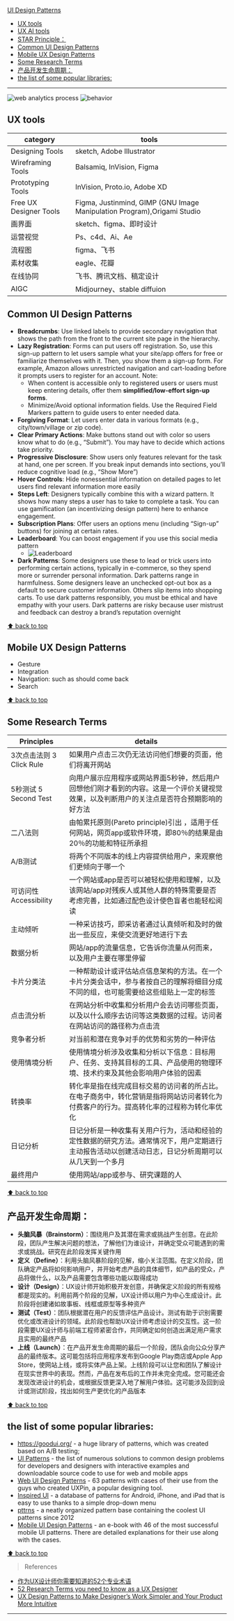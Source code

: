 [UI Design Patterns](#top)

- [UX tools](#ux-tools)
- [UX AI tools](#ux-ai-tools)
- [STAR Principle：](#star-principle)
- [Common UI Design Patterns](#common-ui-design-patterns)
- [Mobile UX Design Patterns](#mobile-ux-design-patterns)
- [Some Research Terms](#some-research-terms)
- [产品开发生命周期：](#产品开发生命周期)
- [the list of some popular libraries:](#the-list-of-some-popular-libraries)

------------------------------------------------------------

![web analytics process](./images/webanalyticsprocess.png)
![behavior](./images/behavior.png)

## UX tools

category|tools
---|---
Designing Tools| sketch, Adobe Illustrator
Wireframing Tools| Balsamiq, InVision, Figma
Prototyping Tools|InVision, Proto.io, Adobe XD
Free UX Designer Tools| Figma, Justinmind, GIMP (GNU Image Manipulation Program),Origami Studio
画界面|sketch、figma、即时设计
运营视觉|Ps、c4d、Ai、Ae
流程图|figma、飞书
素材收集|eagle、花瓣
在线协同|飞书、腾讯文档、稿定设计
AIGC|Midjourney、stable diffuion

## Common UI Design Patterns

- **Breadcrumbs**: Use linked labels to provide secondary navigation that shows the path from the front to the current site page in the hierarchy.
- **Lazy Registration**: Forms can put users off registration. So, use this sign-up pattern to let users sample what your site/app offers for free or familiarize themselves with it. Then, you show them a sign-up form. For example, Amazon allows unrestricted navigation and cart-loading before it prompts users to register for an account. Note:
  - When content is accessible only to registered users or users must keep entering details, offer them **simplified/low-effort sign-up forms**.
  - Minimize/Avoid optional information fields. Use the Required Field Markers pattern to guide users to enter needed data.
- **Forgiving Format**: Let users enter data in various formats (e.g., city/town/village or zip code).
- **Clear Primary Actions**: Make buttons stand out with color so users know what to do (e.g., “Submit”). You may have to decide which actions take priority.
- **Progressive Disclosure**: Show users only features relevant for the task at hand, one per screen. If you break input demands into sections, you’ll reduce cognitive load (e.g., “Show More”)
- **Hover Controls**: Hide nonessential information on detailed pages to let users find relevant information more easily
- **Steps Left**: Designers typically combine this with a wizard pattern. It shows how many steps a user has to take to complete a task. You can use gamification (an incentivizing design pattern) here to enhance engagement.
- **Subscription Plans**: Offer users an options menu (including “Sign-up” buttons) for joining at certain rates.
- **Leaderboard**: You can boost engagement if you use this social media pattern
  - ![Leaderboard](Leaderboard.png)
- **Dark Patterns**: Some designers use these to lead or trick users into performing certain actions, typically in e-commerce, so they spend more or surrender personal information. Dark patterns range in harmfulness. Some designers leave an unchecked opt-out box as a default to secure customer information. Others slip items into shopping carts. To use dark patterns responsibly, you must be ethical and have empathy with your users. Dark patterns are risky because user mistrust and feedback can destroy a brand’s reputation overnight

[⬆ back to top](#top)

## Mobile UX Design Patterns

- Gesture
- Integration
- Navigation: such as should come back
- Search

[⬆ back to top](#top)

## Some Research Terms

|Principles|details|
|---|---|
|3次点击法则 3 Click Rule|如果用户点击三次仍无法访问他们想要的页面，他们将离开网站|
|5秒测试 5 Second Test|向用户展示应用程序或网站界面5秒钟，然后用户回想他们刚才看到的内容。这是一个评价关键视觉效果，以及判断用户的关注点是否符合预期影响的好方法|
|二八法则|由帕累托原则(Pareto principle)引出 ，适用于任何网站，网页app或软件环境，即80％的结果是由20％的功能和特征所承担|
|A/B测试|将两个不同版本的线上内容提供给用户，来观察他们更倾向于哪一个|
|可访问性 Accessibility|一个网站或app是否可以被轻松使用和理解，以及该网站/app对残疾人或其他人群的特殊需要是否考虑完善，比如通过配色设计使色盲者也能轻松阅读|
|主动倾听|一种采访技巧，即采访者通过认真倾听和及时的做出一些反应，来使交流更好地进行下去|
|数据分析|网站/app的流量信息，它告诉你流量从何而来，以及用户主要在哪里停留|
|卡片分类法|一种帮助设计或评估站点信息架构的方法。在一个卡片分类会话中，参与者按自己的理解将细目分成不同的组，也可能需要给这些组贴上一定的标签|
|点击流分析|在网站分析中收集和分析用户会去访问哪些页面，以及以什么顺序去访问等这类数据的过程。访问者在网站访问的路径称为点击流|
|竞争者分析|对当前和潜在竞争对手的优势和劣势的一种评估|
|使用情境分析|使用情境分析涉及收集和分析以下信息：目标用户、任务、支持其目标的工具、产品使用的物理环境、技术约束及其他会影响用户体验的因素|
|转换率|转化率是指在线完成目标交易的访问者的所占比。在电子商务中，转化营销是指将网站访问者转化为付费客户的行为。提高转化率的过程称为转化率优化|
|日记分析|日记分析是一种收集有关用户行为，活动和经验的定性数据的研究方法。通常情况下，用户定期进行主动报告活动以创建活动日志，日记分析周期可以从几天到一个多月|
|最终用户|使用网站/app或参与、研究课题的人|

[⬆ back to top](#top)

## 产品开发生命周期：

- **头脑风暴（Brainstorm）**：围绕用户及其潜在需求或挑战产生创意。在此阶段，团队产生解决问题的想法，了解他们为谁设计，并确定受众可能遇到的需求或挑战。研究在此阶段发挥关键作用
- **定义（Define）**：利用头脑风暴阶段的见解，缩小关注范围。在定义阶段，团队确定产品将如何影响用户，并开始考虑产品的具体细节，如产品的受众，产品将做什么，以及产品需要包含哪些功能以取得成功
- **设计（Design）**：UX设计师开始积极开发创意，并确保定义阶段的所有规格都是现实的。利用前两个阶段的见解，UX设计师以用户为中心生成设计。此阶段将创建诸如故事板、线框或原型等多种资产
- **测试（Test）**：团队根据潜在用户的反馈评估产品设计。测试有助于识别需要优化或改进设计的领域。此阶段也帮助UX设计师考虑设计的交互性。这一阶段需要UX设计师与前端工程师紧密合作，共同确定如何创造出满足用户需求且实用的最终产品
- **上线（Launch）**：在产品开发生命周期的最后一个阶段，团队会向公众分享产品的最终版本。这可能包括将应用程序发布到Google Play商店或Apple App Store，使网站上线，或将实体产品上架。上线阶段可以让您和团队了解设计在现实世界中的表现。然而，产品在发布后的工作并未完全完成。您可能还会发现改进设计的机会，或根据反馈更深入地了解用户体验。这可能涉及回到设计或测试阶段，找出如何生产更优化的产品版本

[⬆ back to top](#top)

## the list of some popular libraries:

- https://goodui.org/  - a huge library of patterns, which was created based on A/B testing;
- [UI Patterns](http://uipatterns.io/good-defaults) - the list of numerous solutions to common design problems for developers and designers with interactive examples and downloadable source code to use for web and mobile apps 
- [Web UI Design Patterns](https://www.uxpin.com/studio/ebooks/web-ui-design-trends-2017/) - 63 patterns with cases of their use from the guys who created UXPin, a popular designing tool. 
- [Inspired UI](https://inspired-ui.com/) - a database of patterns for Android, iPhone, and iPad that is easy to use thanks to a simple drop-down menu
- [pttrns](https://pttrns.com/) - a neatly organized pattern base containing the coolest UI patterns since 2012
- [Mobile UI Design Patterns](https://www.uxpin.com/studio/ebooks/mobile-design-patterns/) - an e-book with 46 of the most successful mobile UI patterns. There are detailed explanations for their use along with the cases.

[⬆ back to top](#top)

> References
- [作为UX设计师你需要知道的52个专业术语](https://zhuanlan.zhihu.com/p/26646653)
- [52 Research Terms you need to know as a UX Designer](https://uxplanet.org/51-research-terms-you-need-to-know-as-a-ux-designer-fac0d40a59d7)
- [UX Design Patterns to Make Designer’s Work Simpler and Your Product More Intuitive](https://www.eleken.co/blog-posts/ux-design-patterns-to-make-designers-work-simpler-and-your-product-more-intuitive)
------------------------------------------------------------

